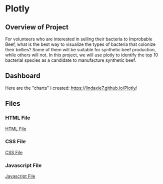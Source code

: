 # Plotly
## Overview of Project
For volunteers who are interested in selling their bacteria to Improbable Beef, what is the best way to visualize the types of bacteria that colonize their bellies?
Some of them will be suitable for synthetic beef production, while others will not. In this project, we will use plotly to identify the top 10 bacterial species as a candidate to manufacture synthetic beef. 

## Dashboard
Here are the "charts" I created: https://lindaxie7.github.io/Plotly/



## Files

### HTML File

[HTML File](https://github.com/lindaxie7/Credit_Risk_Analysis/blob/main/credit_risk_ensemble.ipynb)

### CSS File
[CSS File](https://github.com/lindaxie7/Credit_Risk_Analysis/blob/main/credit_risk_resampling.ipynb)

### Javascript File
[Javascript File](https://github.com/lindaxie7/Credit_Risk_Analysis/blob/main/credit_risk_resampling.ipynb)


